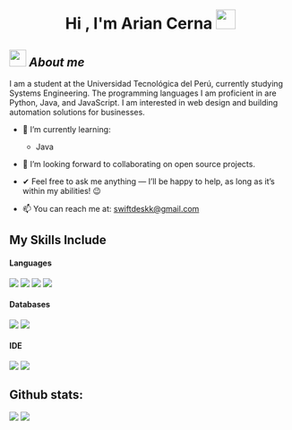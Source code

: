 <h1 align="center">Hi , I'm Arian Cerna <img src="https://media.giphy.com/media/hvRJCLFzcasrR4ia7z/giphy.gif" width="35"></h1>

## <img src="https://media.giphy.com/media/ObNTw8Uzwy6KQ/giphy.gif" width="30px">&nbsp;***About me***

I am a student at the Universidad Tecnológica del Perú, currently studying Systems Engineering. The programming languages I am proficient in are Python, Java, and JavaScript. I am interested in web design and building automation solutions for businesses.

- 🌱 I’m currently learning:

  - Java
- 👯 I’m looking forward to collaborating on open source projects.
- ✔ Feel free to ask me anything — I’ll be happy to help, as long as it’s within my abilities! 😉
- 📫 You can reach me at: [swiftdeskk@gmail.com](mailto:swiftdeskk@gmail.com)

## My Skills Include

<h4> Languages </h4>
<span> 
  <img src="https://img.shields.io/badge/go-%2300ADD8.svg?style=for-the-badge&logo=go&logoColor=white">
  <img src="https://img.shields.io/badge/JavaScript-F7DF1E?style=for-the-badge&logo=javascript&logoColor=black">
  <img src="https://img.shields.io/badge/Java-ED8B00?style=for-the-badge&logo=java&logoColor=white">
  <img src="https://img.shields.io/badge/python-3670A0?style=for-the-badge&logo=python&logoColor=white">
</span>

<h4> Databases </h4>
<span>
  <img src="https://img.shields.io/badge/MySQL-00000F?style=for-the-badge&logo=mysql&logoColor=white">
  <img src="https://img.shields.io/badge/MongoDB-%234ea94b.svg?style=for-the-badge&logo=mongodb&logoColor=white">
</span>


<h4> IDE </h4>
<span>
<img src="https://img.shields.io/badge/Visual_Studio_Code-0078D4?style=for-the-badge&logo=visual%20studio%20code&logoColor=white">
<img src="https://img.shields.io/badge/NetBeansIDE-1B6AC6.svg?style=for-the-badge&logo=apache-netbeans-ide&logoColor=white">

<h2>Github stats:</h2> 

[![](https://github-readme-stats.vercel.app/api?username=swiftdeskk&show_icons=true&theme=tokyonight&hide_border=true&locale=en)](https://github.com/swiftdeskk)
[![](https://github-readme-streak-stats.herokuapp.com/?user=swiftdeskk&theme=material-palenight)](https://github.com/swiftdeskk)
</div>
